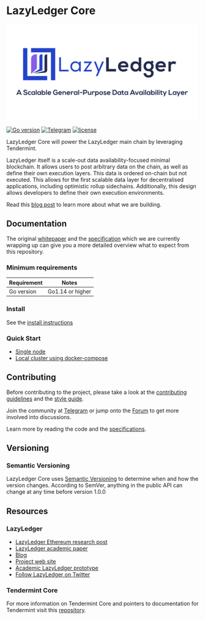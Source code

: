 # LazyLedger Core

<img src="docs/lazyledger-banner.png" width="500">

[![Go version](https://img.shields.io/badge/go-1.14-blue.svg)](https://github.com/moovweb/gvm)
[![Telegram](https://img.shields.io/discord/669268347736686612.svg)](https://medium.com/lazyledger)
[![license](https://img.shields.io/github/license/tendermint/tendermint.svg)](https://github.com/lazyledger/lazyledger-core/blob/master/LICENSE)

LazyLedger Core will power the LazyLedger main chain by leveraging Tendermint.

LazyLedger itself is a scale-out data availability-focused minimal blockchain.
It allows users to post arbitrary data on the chain, as well as define their own execution layers.
This data is ordered on-chain but not executed. This allows for the first scalable data layer for
decentralised applications, including optimistic rollup sidechains. Additionally, this design allows developers to
define their own execution environments.

Read this [blog post](https://medium.com/lazyledger/lazyledger-a-scalable-general-purpose-data-availability-layer-for-trust-minimized-sidechains-and-82d901963de9)
to learn more about what we are building.

## Documentation

The original [whitepaper](https://arxiv.org/abs/1905.09274) and the
[specification](https://github.com/LazyLedger/lazyledger-specs) which we are currently wrapping up can give you
a more detailed overview what to expect from this repository.

### Minimum requirements

| Requirement | Notes            |
| ----------- | ---------------- |
| Go version  | Go1.14 or higher |

### Install

See the [install instructions](/docs/introduction/install.md)

### Quick Start

- [Single node](/docs/introduction/quick-start.md)
- [Local cluster using docker-compose](/docs/networks/docker-compose.md)

## Contributing

Before contributing to the project, please take a look at the [contributing guidelines](CONTRIBUTING.md)
and the [style guide](STYLE_GUIDE.md).

Join the community at [Telegram](https://t.me/lazyledgerchat) or jump onto the [Forum](https://talk.lazyledger.io/)
to get more involved into discussions.

Learn more by reading the code and the
[specifications](https://github.com/LazyLedger/lazyledger-specs).

## Versioning

### Semantic Versioning

LazyLedger Core uses [Semantic Versioning](http://semver.org/) to determine when and how the version changes.
According to SemVer, anything in the public API can change at any time before version 1.0.0

## Resources

### LazyLedger

- [LazyLedger Ethereum research post](https://ethresear.ch/t/a-data-availability-blockchain-with-sub-linear-full-block-validation/5503)
- [LazyLedger academic paper](https://arxiv.org/abs/1905.09274)
- [Blog](https://medium.com/lazyledger)
- [Project web site](https://lazyledger.io/)
- [Academic LazyLedger prototype](https://github.com/LazyLedger/lazyledger-prototype)
- [Follow LazyLedger on Twitter](https://twitter.com/lazyledger_io)

### Tendermint Core

For more information on Tendermint Core and pointers to documentation for Tendermint visit
this [repository](https://github.com/tendermint/tendermint).
